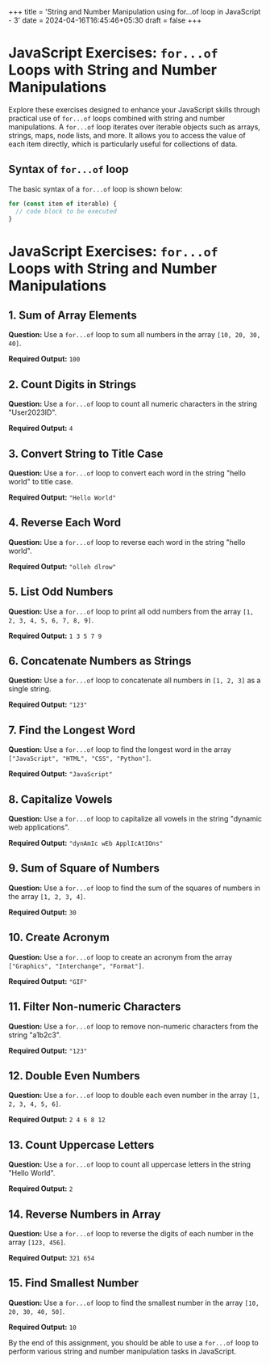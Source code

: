 +++
title = 'String and Number Manipulation using for...of loop in JavaScript - 3'
date = 2024-04-16T16:45:46+05:30
draft = false
+++

# JavaScript Exercises: `for...of` Loops with String and Number Manipulations

Explore these exercises designed to enhance your JavaScript skills through practical use of `for...of` loops combined with string and number manipulations. A `for...of` loop iterates over iterable objects such as arrays, strings, maps, node lists, and more. It allows you to access the value of each item directly, which is particularly useful for collections of data.

## Syntax of `for...of` loop

The basic syntax of a `for...of` loop is shown below:

```javascript
for (const item of iterable) {
  // code block to be executed
}
```

# JavaScript Exercises: `for...of` Loops with String and Number Manipulations

## 1. Sum of Array Elements

**Question:** Use a `for...of` loop to sum all numbers in the array `[10, 20, 30, 40]`.

**Required Output:** `100`

## 2. Count Digits in Strings

**Question:** Use a `for...of` loop to count all numeric characters in the string "User2023ID".

**Required Output:** `4`

## 3. Convert String to Title Case

**Question:** Use a `for...of` loop to convert each word in the string "hello world" to title case.

**Required Output:** `"Hello World"`

## 4. Reverse Each Word

**Question:** Use a `for...of` loop to reverse each word in the string "hello world".

**Required Output:** `"olleh dlrow"`

## 5. List Odd Numbers

**Question:** Use a `for...of` loop to print all odd numbers from the array `[1, 2, 3, 4, 5, 6, 7, 8, 9]`.

**Required Output:** `1 3 5 7 9`

## 6. Concatenate Numbers as Strings

**Question:** Use a `for...of` loop to concatenate all numbers in `[1, 2, 3]` as a single string.

**Required Output:** `"123"`

## 7. Find the Longest Word

**Question:** Use a `for...of` loop to find the longest word in the array `["JavaScript", "HTML", "CSS", "Python"]`.

**Required Output:** `"JavaScript"`

## 8. Capitalize Vowels

**Question:** Use a `for...of` loop to capitalize all vowels in the string "dynamic web applications".

**Required Output:** `"dynAmIc wEb ApplIcAtIOns"`

## 9. Sum of Square of Numbers

**Question:** Use a `for...of` loop to find the sum of the squares of numbers in the array `[1, 2, 3, 4]`.

**Required Output:** `30`

## 10. Create Acronym

**Question:** Use a `for...of` loop to create an acronym from the array `["Graphics", "Interchange", "Format"]`.

**Required Output:** `"GIF"`

## 11. Filter Non-numeric Characters

**Question:** Use a `for...of` loop to remove non-numeric characters from the string "a1b2c3".

**Required Output:** `"123"`

## 12. Double Even Numbers

**Question:** Use a `for...of` loop to double each even number in the array `[1, 2, 3, 4, 5, 6]`.

**Required Output:** `2 4 6 8 12`

## 13. Count Uppercase Letters

**Question:** Use a `for...of` loop to count all uppercase letters in the string "Hello World".

**Required Output:** `2`

## 14. Reverse Numbers in Array

**Question:** Use a `for...of` loop to reverse the digits of each number in the array `[123, 456]`.

**Required Output:** `321 654`

## 15. Find Smallest Number

**Question:** Use a `for...of` loop to find the smallest number in the array `[10, 20, 30, 40, 50]`.

**Required Output:** `10`

By the end of this assignment, you should be able to use a `for...of` loop to perform various string and number manipulation tasks in JavaScript.

